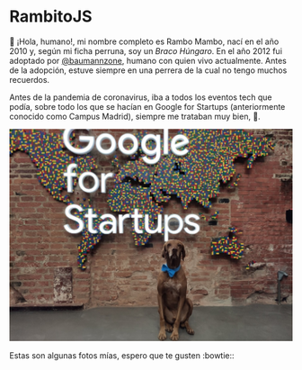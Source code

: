 # RambitoJS

👋 ¡Hola, humano!, mi nombre completo es Rambo Mambo, nací en el año 2010 y, según mi ficha perruna, soy un _Braco Húngaro_. En el año 2012 fui adoptado por [@baumannzone](https://twitter.com/baumannzone), humano con quien vivo actualmente. Antes de la adopción, estuve siempre en una perrera de la cual no tengo muchos recuerdos.

Antes de la pandemia de coronavirus, iba a todos los eventos tech que podía, sobre todo los que se hacían en Google for Startups (anteriormente conocido como Campus Madrid), siempre me trataban muy bien, 🐾.

![rambito](prublic/IMG_20191214_122601.jpg)

Estas son algunas fotos mías, espero que te gusten :bowtie::
